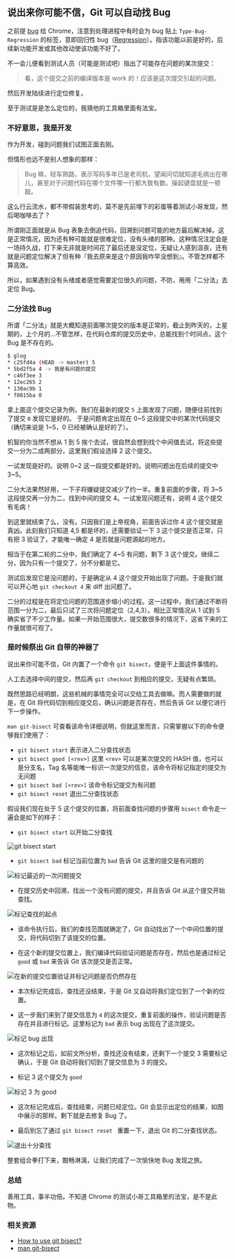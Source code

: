 ## 说出来你可能不信，Git 可以自动找 Bug

之前提 [bug](https://bugs.chromium.org/p/chromium/issues/detail?id=784780&can=4&q=&colspec=ID%20Pri%20M%20Stars%20ReleaseBlock%20Component%20Status%20Owner%20Summary%20OS%20Modified) 给 Chrome，注意到处理进程中有时会为 bug 贴上 `Type-Bug-Regression` 的标签，意即回归性 bug（[Regression](https://en.wikipedia.org/wiki/Software_regression)）。指该功能以前是好的，后续新功能开发或其他改动使该功能不好了。

不一会儿便看到测试人员（可能是测试吧）指出了可能存在问题的某次提交：

> 看，这个提交之前的编译版本是 work 的！应该是这次提交引起的问题。
 
然后开发陆续进行定位修复。

至于测试是是怎么定位的，我猜他的工具箱里面有法宝。


### 不好意思，我是开发

作为开发，碰到问题我们试图正面去刚。

但情形也远不是别人想象的那样：

> Bug 嘛，轻车熟路，表示写码多年已是老司机，望闻问切就知道毛病出在哪儿，甚至对于问题代码在哪个文件哪一行都大致有数。操起键盘就是一顿敲。

这么行云流水，都不带假装思考的，莫不是先前埋下的彩蛋等着测试小哥发现，然后喝咖啡去了？

所谓刚正面就是从 Bug 表象去倒追代码，回溯到问题可能的地方最后解决掉。这是正常情况，因为还有种可能就是很难定位，没有头绪的那种。这种情况注定会是一场持久战，打下来无非就是时间花了最后还是没定位，无疑让人感到沮丧，还有就是问题定位解决了但有种『我去原来是这个原因我咋早没想到』。不管怎样都不算高效。

所以，如果遇到没有头绪或者感觉需要定位很久的问题，不防，用用「二分法」去定位 Bug。


### 二分法找 Bug

所谓「二分法」就是大概知道前面哪次提交的版本是正常的，截止到昨天的，上星期的，上个月的...不管怎样，在代码仓库的提交历史中，总能找到个时间点，这个 Bug 是不存在的。


```bash
$ glog
* c25fd4a (HEAD -> master) 5
* 5bd2f5a 4 -> 我是有问题的提交
* c46f3ee 3
* 12ec265 2
* 130ac9b 1
* f0815ba 0
```

拿上面这个提交记录为例，我们在最新的提交 `5` 上面发现了问题，随便往前找到了提交 `0` 发现它是好的。 于是问题肯定出现在 0\~5 这段提交中的某次代码提交（确切来说是 1\~5，0 已经被确认是好的了）。

机智的你当然不想从 1 到 5 挨个去试，很自然会想到找个中间值去试，将这些提交一分为二成两部分，这里我们假设选择 2 这个提交。

一试发现是好的。说明 0\~2 这一段提交都是好的。说明问题出在后续的提交中 3\~5。

二分大法果然好用，一下子将嫌疑提交减少了约一半。重复前面的步骤，将 3\~5 这段提交再一分为二，找到中间的提交 4。一试发现问题还有，说明 4 这个提交有毛病！

到这里就结束了么，没有。只因我们是上帝视角，前面告诉过你 4 这个提交就是真凶。此刻我们只知道 4,5 都是坏的，还需要验证一下 3 这个提交是否正常，只有把 3 验证了，才能唯一确定 4 是否就是问题源起的地方。

相当于在第二轮的二分中，我们确定了 4\~5 有问题，剩下 3 这个提交。继续二分，因为只有一个提交了，分不分都是它。

测试后发现它是没问题的，于是确定从 4 这个提交开始出现了问题。于是我们就可以开心地 `git checkout 4` 来 diff 出问题了。


二分的过程是在将定位问题的范围逐步缩小的过程。这一过程中，我们通过不断将范围一分为二，最后只试了三次将问题定位（2,4,3）。相比正常情况从 1 试到 5 确实省了不少工作量。如果一开始范围很大，提交数很多的情况下，这省下来的工作量就很可观了。


### 是时候祭出 Git 自带的神器了

说出来你可能不信，Git 内置了一个命令 `git bisect`，便是干上面这件事情的。

人工去选择中间的提交，然后再 `git checkout` 到相应的提交，无疑有点繁琐。

既然思路已经明朗，这些机械的事情完全可以交给工具去做嘛。而人需要做的就是，在 Git 将代码切到相应提交后，确认问题是否存在，然后告诉 Git 以便它进行下一步操作。

`man git-bisect` 可查看该命令详细说明，但就这里而言，只需掌握以下的命令便够我们使用了：

- `git bisect start` 表示进入二分查找状态
- `git bisect good [<rev>]` 这里 `<rev>` 可以是某次提交的 HASH 值，也可以是分支名，Tag 名等能唯一标识一次提交的信息，该命令将标记指定的提交为无问题
- `git bisect bad [<rev>]` 该命令标记提交为有问题
- `git bisect reset` 退出二分查找状态


假设我们现在处于 5 这个提交的位置，将前面查找问题的步骤用 `bisect` 命令走一遍会是如下的样子：

- `git bisect start` 以开始二分查找

![git bisect start](https://raw.githubusercontent.com/wayou/wayou.github.io/master/posts/git-bisect/assets/0-start-bisect.png)


- `git bisect bad` 标记当前位置为 `bad` 告诉 Git 这里的提交是有问题的

![标记最近的一次问题提交](https://raw.githubusercontent.com/wayou/wayou.github.io/master/posts/git-bisect/assets/1-mark-bad.png)


- 在提交历史中回溯，找出一个没有问题的提交，并且告诉 Git 从这个提交开始查找。

![标记查找的起点](https://raw.githubusercontent.com/wayou/wayou.github.io/master/posts/git-bisect/assets/2-mark-1st-good.png)

- 该命令执行后，我们的查找范围就确定了，Git 自动找出了一个中间位置的提交，将代码切到了该提交的位置。


- 在这个新的提交位置上，我们编译代码验证问题是否存在，然后也是通过标记 `good` 或 `bad` 来告诉 Git 该次提交是否正常。

![在新的提交位置验证并标记问题是否仍然存在](https://raw.githubusercontent.com/wayou/wayou.github.io/master/posts/git-bisect/assets/3-mark-2nd-good.png)

- 本次标记完成后，查找还没结束，于是 Git 又自动将我们定位到了一个新的位置。


- 这一步我们来到了提交信息为 `4` 的这次提交，重复前面的操作，验证问题是否存在并且进行标记。这里标记为 `bad` 表示 bug 出现在了这次提交。

![标记 bug 出现](https://raw.githubusercontent.com/wayou/wayou.github.io/master/posts/git-bisect/assets/4-mark-3rd-bad.png)

- 这次标记之后，如前文所分析，查找还没有结束，还剩下一个提交 3 需要标记确认，于是 Git 自动将我们切到了提交信息为 3 的提交。


- 标记 3 这个提交为 `good`

![标记 3 为 good](https://raw.githubusercontent.com/wayou/wayou.github.io/master/posts/git-bisect/assets/5-mark-4th-good.png)

- 这次标记完成后，查找结束，问题已经定位。Git 会显示出定位的结果，如图中展示的那样。剩下就是去修复 Bug 了。

- 最后别忘了通过 `git bisect reset ` 重置一下，退出 Git 的二分查找状态。

![退出十分查找](https://raw.githubusercontent.com/wayou/wayou.github.io/master/posts/git-bisect/assets/6-bisect-reset.png)


整套组合拳打下来，酣畅淋漓，让我们完成了一次愉快地 Bug 发现之旅。


### 总结

善用工具，事半功倍。不知道 Chrome 的测试小哥工具箱里的法宝，是不是此物。


### 相关资源

- [How to use git bisect?
](https://stackoverflow.com/questions/4713088/how-to-use-git-bisect)
- [man git-bisect](https://git-scm.com/docs/git-bisect)

